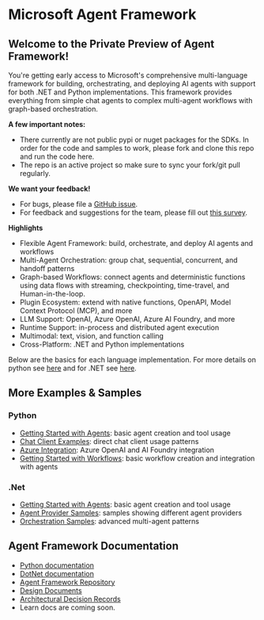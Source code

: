 # Microsoft Agent Framework

## Welcome to the Private Preview of Agent Framework!

You're getting early access to Microsoft's comprehensive multi-language framework for building, orchestrating, and deploying AI agents with support for both .NET and Python implementations. This framework provides everything from simple chat agents to complex multi-agent workflows with graph-based orchestration.

**A few important notes:**
- There currently are not public pypi or nuget packages for the SDKs. In order for the code and samples to work, please fork and clone this repo and run the code here.
- The repo is an active project so make sure to sync your fork/git pull regularly.

**We want your feedback!** 
- For bugs, please file a [GitHub issue](https://github.com/microsoft/agent-framework/issues).
- For feedback and suggestions for the team, please fill out [this survey](https://forms.office.com/Pages/ResponsePage.aspx?id=v4j5cvGGr0GRqy180BHbR9huAe5pW55CqgnnimXONJJUMlVMUzdCN1ZGOURXODlBSVJOSkxERVNCNS4u).

**Highlights**
- Flexible Agent Framework: build, orchestrate, and deploy AI agents and workflows
- Multi-Agent Orchestration: group chat, sequential, concurrent, and handoff patterns
- Graph-based Workflows: connect agents and deterministic functions using data flows with streaming, checkpointing, time-travel, and Human-in-the-loop.
- Plugin Ecosystem: extend with native functions, OpenAPI, Model Context Protocol (MCP), and more
- LLM Support: OpenAI, Azure OpenAI, Azure AI Foundry, and more
- Runtime Support: in-process and distributed agent execution
- Multimodal: text, vision, and function calling
- Cross-Platform: .NET and Python implementations

Below are the basics for each language implementation. For more details on python see [here](./python/README.md) and for .NET see [here](./dotnet/README.md).

## More Examples & Samples

### Python
- [Getting Started with Agents](./python/samples/getting_started/agents): basic agent creation and tool usage
- [Chat Client Examples](./python/samples/getting_started/chat_client): direct chat client usage patterns
- [Azure Integration](./python/packages/azure): Azure OpenAI and AI Foundry integration
- [Getting Started with Workflows](./python/samples/getting_started/workflow): basic workflow creation and integration with agents

### .Net
- [Getting Started with Agents](./dotnet/samples/GettingStarted/Agents): basic agent creation and tool usage
- [Agent Provider Samples](./dotnet/samples/GettingStarted/AgentProviders): samples showing different agent providers
- [Orchestration Samples](./dotnet/samples/GettingStarted/Orchestration): advanced multi-agent patterns

## Agent Framework Documentation

- [Python documentation](./user-documentation-python/README.md)
- [DotNet documentation](./user-documentation-dotnet/README.md)
- [Agent Framework Repository](https://github.com/microsoft/agent-framework)
- [Design Documents](./docs/design)
- [Architectural Decision Records](./docs/decisions)
- Learn docs are coming soon.